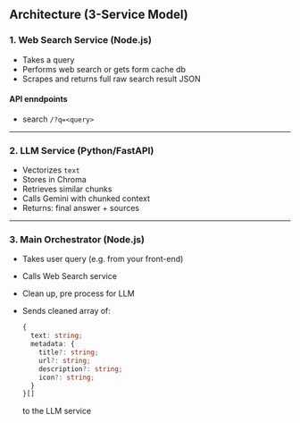 ## Architecture (3-Service Model)

### 1. **Web Search Service** (Node.js)

-   Takes a query
-   Performs web search or gets form cache db
-   Scrapes and returns full raw search result JSON

#### **API enndpoints**

-   search `/?q=<query>`

---

### 2. **LLM Service** (Python/FastAPI)

-   Vectorizes `text`
-   Stores in Chroma
-   Retrieves similar chunks
-   Calls Gemini with chunked context
-   Returns: final answer + sources

---

### 3. **Main Orchestrator** (Node.js)

-   Takes user query (e.g. from your front-end)
-   Calls Web Search service
-   Clean up, pre process for LLM
-   Sends cleaned array of:

    ```ts
    {
      text: string;
      metadata: {
        title?: string;
        url?: string;
        description?: string;
        icon?: string;
      }
    }[]
    ```

    to the LLM service

```

```
